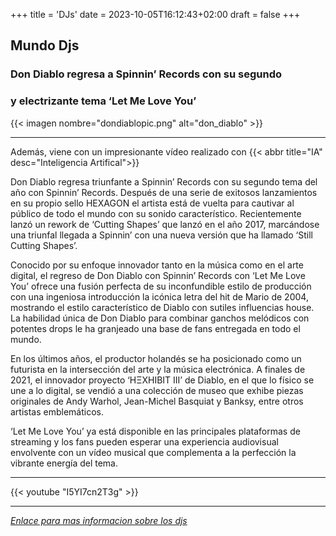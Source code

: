 +++
title = 'DJs'
date = 2023-10-05T16:12:43+02:00
draft = false
+++

## Mundo Djs

### **Don Diablo regresa a Spinnin’ Records con su segundo**
### **y electrizante tema ‘Let Me Love You’**


{{< imagen nombre="dondiablopic.png" alt="don_diablo" >}}

***


Además, viene con un impresionante vídeo realizado con {{< abbr title="IA" desc="Inteligencia Artifical">}}

Don Diablo regresa triunfante a Spinnin’ Records con su segundo tema del año con Spinnin’ Records. Después de una serie de exitosos lanzamientos en su propio sello HEXAGON el artista está de vuelta para cautivar al público de todo el mundo con su sonido característico. Recientemente lanzó un rework de ‘Cutting Shapes’ que lanzó en el año 2017, marcándose una triunfal llegada a Spinnin’ con una nueva versión que ha llamado ‘Still Cutting Shapes’.

Conocido por su enfoque innovador tanto en la música como en el arte digital, el regreso de Don Diablo con Spinnin’ Records con ‘Let Me Love You’ ofrece una fusión perfecta de su inconfundible estilo de producción con una ingeniosa introducción la icónica letra del hit de Mario de 2004, mostrando el estilo característico de Diablo con sutiles influencias house. La habilidad única de Don Diablo para combinar ganchos melódicos con potentes drops le ha granjeado una base de fans entregada en todo el mundo.

En los últimos años, el productor holandés se ha posicionado como un futurista en la intersección del arte y la música electrónica. A finales de 2021, el innovador proyecto ‘HΞXHIBIT III’ de Diablo, en el que lo físico se une a lo digital, se vendió a una colección de museo que exhibe piezas originales de Andy Warhol, Jean-Michel Basquiat y Banksy, entre otros artistas emblemáticos.

‘Let Me Love You’ ya está disponible en las principales plataformas de streaming y los fans pueden esperar una experiencia audiovisual envolvente con un vídeo musical que complementa a la perfección la vibrante energía del tema.

***


{{< youtube "I5YI7cn2T3g" >}}



***



[*Enlace para mas informacion sobre los djs*](https://djmag.es/)



